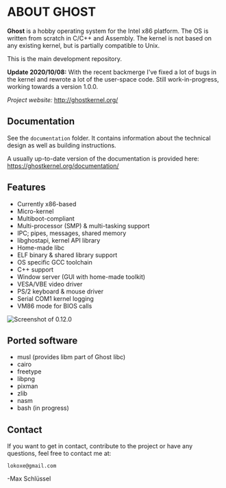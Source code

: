 # ABOUT GHOST
**Ghost** is a hobby operating system for the Intel x86 platform.
The OS is written from scratch in C/C++ and Assembly.
The kernel is not based on any existing kernel, but is partially compatible to Unix.

This is the main development repository.

**Update 2020/10/08:** With the recent backmerge I've fixed a lot of bugs in the kernel and
rewrote a lot of the user-space code. Still work-in-progress, working towards a version 1.0.0.

*Project website:* http://ghostkernel.org/

## Documentation
See the `documentation` folder. It contains information about the technical design as well
as building instructions.

A usually up-to-date version of the documentation is provided here: https://ghostkernel.org/documentation/

## Features
* Currently x86-based
* Micro-kernel
* Multiboot-compliant
* Multi-processor (SMP) & multi-tasking support
* IPC; pipes, messages, shared memory
* libghostapi, kernel API library
* Home-made libc
* ELF binary & shared library support
* OS specific GCC toolchain
* C++ support
* Window server (GUI with home-made toolkit)
* VESA/VBE video driver
* PS/2 keyboard & mouse driver
* Serial COM1 kernel logging
* VM86 mode for BIOS calls

![Screenshot of 0.12.0](https://ghostkernel.org/files/ghost-0.12.0.png)

## Ported software
* musl (provides libm part of Ghost libc)
* cairo
* freetype
* libpng
* pixman
* zlib
* nasm
* bash (in progress)

## Contact
If you want to get in contact, contribute to the project or have any questions,
feel free to contact me at:

	lokoxe@gmail.com
	
-Max Schlüssel
